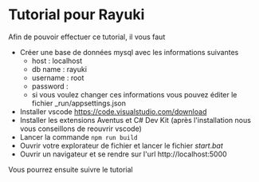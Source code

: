 # Tutorial pour Rayuki

Afin de pouvoir effectuer ce tutorial, il vous faut

- Créer une base de données mysql avec les informations suivantes
    - host : localhost
    - db name : rayuki
    - username : root
    - password : 
    - si vous voulez changer ces informations vous pouvez éditer le fichier _run/appsettings.json
- Installer vscode https://code.visualstudio.com/download
- Installer les extensions Aventus et C# Dev Kit (après l'installation nous vous conseillons de reouvrir vscode)
- Lancer la commande `npm run build`
- Ouvrir votre explorateur de fichier et lancer le fichier $start.bat$
- Ouvrir un navigateur et se rendre sur l'url http://localhost:5000

Vous pourrez ensuite suivre le tutorial